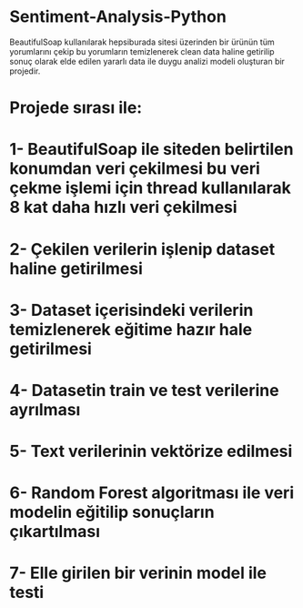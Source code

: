 # Sentiment-Analysis-Python
 BeautifulSoap kullanılarak hepsiburada sitesi üzerinden bir ürünün tüm yorumlarını çekip bu yorumların temizlenerek clean data haline getirilip sonuç olarak elde edilen yararlı data ile duygu analizi modeli oluşturan bir projedir.
 
#  Projede sırası ile:
# 1- BeautifulSoap ile siteden belirtilen konumdan veri çekilmesi bu veri çekme işlemi için thread kullanılarak 8 kat daha hızlı veri çekilmesi
#  2- Çekilen verilerin işlenip dataset haline getirilmesi
#  3- Dataset içerisindeki verilerin temizlenerek eğitime hazır hale getirilmesi
#  4- Datasetin train ve test verilerine ayrılması
#  5- Text verilerinin vektörize edilmesi
#  6- Random Forest algoritması ile veri modelin eğitilip sonuçların çıkartılması
#  7- Elle girilen bir verinin model ile testi
